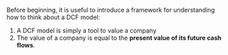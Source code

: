Before beginning, it is useful to introduce a framework for understanding how to think about a DCF model: 

1. A DCF model is simply a tool to value a company
2. The value of a company is equal to the **present value of its future cash flows**.